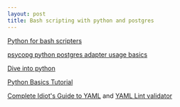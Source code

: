 ```yaml
---
layout: post
title: Bash scripting with python and postgres
---
```


[Python for bash scripters](http://magazine.redhat.com/2008/02/07/python-for-bash-scripters-a-well-kept-secret/)

[psycopg python postgres adapter usage basics](http://initd.org/psycopg/docs/usage.html)

[Dive into python](http://diveintopython.org/)

[Python Basics Tutorial](http://www.tutorialspoint.com/python/python_overview.htm)

[Complete Idiot's Guide to YAML](http://dev.bukkit.org/bukkit-plugins/craftirc/pages/complete-idiots-guide-to-yaml-config-yml/) and [YAML Lint validator](http://yamllint.com/)